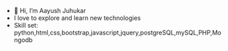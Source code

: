 - 👋 Hi, I’m Aayush Juhukar
- I love to explore and learn new technologies
- Skill set: python,html,css,bootstrap,javascript,jquery,postgreSQL,mySQL,PHP,Mongodb


<!---
aayushjuhu/aayushjuhu is a ✨ special ✨ repository because its `README.md` (this file) appears on your GitHub profile.
You can click the Preview link to take a look at your changes.
--->
